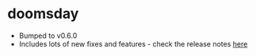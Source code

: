 
# doomsday
- Bumped  to v0.6.0
- Includes lots of new fixes and features - check the release notes [here](https://github.com/doomsday-project/doomsday/releases/tag/0.6.0)
